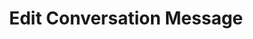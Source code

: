 ---
title: Edit Conversation Message
excerpt: |-
  Edit a message.

  Required scopes:
  + **post**
  + **conversate**
api:
  file: forum.json
  operationId: Conversations.Messages.Edit
hidden: false
---